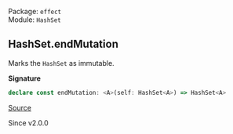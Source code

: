 Package: `effect`<br />
Module: `HashSet`<br />

## HashSet.endMutation

Marks the `HashSet` as immutable.

**Signature**

```ts
declare const endMutation: <A>(self: HashSet<A>) => HashSet<A>
```

[Source](https://github.com/Effect-TS/effect/tree/main/packages/effect/src/HashSet.ts#L146)

Since v2.0.0